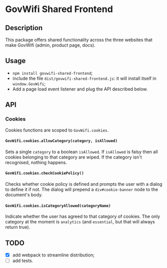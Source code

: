 # GovWifi Shared Frontend

## Description
This package offers shared functionality across the three websites
that make GovWifi (admin, product page, docs).

## Usage
- `npm install govwifi-shared-frontend`;
- include the file `dist/govwifi-shared-frontend.js`: it will install
  itself in `window.GovWifi`;
- Add a page load event listener and plug the API described below.

## API

### Cookies
Cookies functions are scoped to `GovWifi.cookies`.

#### `GovWifi.cookies.allowCategory(category, isAllowed)`
Sets a single `category` to a boolean `isAllowed`. If `isAllowed` is
falsy then all cookies belonging to that category are wiped. If the
category isn't recognised, nothing happens.

#### `GovWifi.cookies.checkCookiePolicy()`
Checks whether cookie policy is defined and prompts the user with a
dialog to define it if not. The dialog will prepend a
`div#cookie-banner` node to the document's body.

#### `GovWifi.cookies.isCategoryAllowed(categoryName)`
Indicate whether the user has agreed to that category of cookies. The
only category at the moment is `analytics` (and `essential`, but that
will always return true).

## TODO

- [X] add webpack to streamline distribution;
- [ ] add tests.
